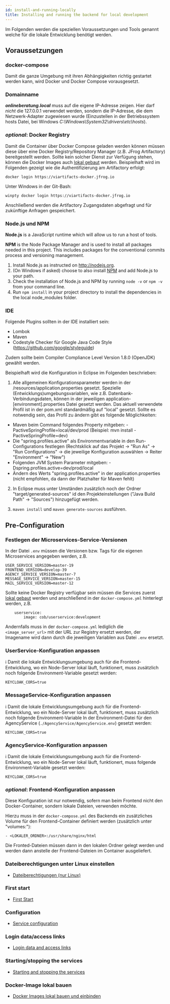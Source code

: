 ```yaml
---
id: install-and-running-locally
title: Installing and running the backend for local development
---
```


Im Folgenden werden die speziellen Voraussetzungen und Tools genannt welche für die lokale Entwicklung benötigt werden.

## Voraussetzungen

### docker-compose

Damit die ganze Umgebung mit ihren Abhängigkeiten richtig gestartet werden kann, wird Docker und Docker Compose vorausgesetzt.

### Domainname

_**onlineberatung.local**_ muss auf die eigene IP-Adresse zeigen. Hier darf _nicht_ die 127.0.0.1 verwendet werden, sondern die IP-Adresse, die dem Netzwerk-Adapter zugewiesen wurde (Einzustellen in der Betriebssystem hosts Datei, bei Windows _C:\Windows\System32\drivers\etc\hosts_).

### _optional_: Docker Registry

Damit die Container über Docker Compose geladen werden können müssen diese über eine Docker Registry/Repository Manager (z.B. JFrog Artifactory) bereitgestellt werden. Sollte kein solcher Dienst zur Verfügung stehen, können die Docker Images auch [lokal gebaut](../backend/build-and-load-docker-image.md) werden.
Beispielhaft wird im Folgenden gezeigt wie die Authentifizierung am Artifactory erfolgt:

`docker login https://viartifacts-docker.jfrog.io`

Unter Windows in der Git-Bash:

`winpty docker login https://viartifacts-docker.jfrog.io`

Anschließend werden die Artifactory Zugangsdaten abgefragt und für zukünftige Anfragen gespeichert.

### Node.js und NPM

**Node.js** is a JavaScript runtime which will allow us to run a host of tools.

**NPM** is the Node Package Manager and is used to install all packages needed in this project. This includes packages for the conventional commits process and versioning management.

1. Install Node.js as instructed on <http://nodejs.org>.
2. (On Windows if asked) choose to also install [NPM](https://www.npmjs.com/get-npm) and add Node.js to your path.
3. Check the installation of Node.js and NPM by running `node -v` or `npm -v` from your command line.
4. Run `npm install` in your project directory to install the dependencies in the local node_modules folder.

### IDE

Folgende Plugins sollten in der IDE installiert sein:

- Lombok
- Maven
- Codestyle Checker für Google Java Code Style (https://github.com/google/styleguide)

Zudem sollte beim Compiler Compliance Level Version 1.8.0 (OpenJDK) gewählt werden.

Beispielhaft wird die Konfiguration in Eclipse im Folgenden beschrieben:

1. Alle allgemeinen Konfigurationsparameter werden in der /resources/application.properties gesetzt. Spezielle (Entwicklungs)umgebungsvariablen, wie z.B. Datenbank-Verbindungsdaten, können in der jeweiligen application-[environment].properties Datei gesetzt werden.
   Das aktuell verwendete Profil ist in der pom.xml standardmäßig auf "local" gesetzt.
   Sollte es notwendig sein, das Profil zu ändern gibt es folgende Möglichkeiten:

- Maven beim Command folgendes Property mitgeben: -PactiveSpringProfile=local/dev/prod (Beispiel: mvn install -PactiveSpringProfile=dev)
- Die "spring.profiles.active" als Environmentvariable in den Run-Configurations festlegen (Rechtsklick auf das Projekt -> "Run As" -> "Run Configurations" -> die jeweilige Konfiguration auswählen -> Reiter "Environment" -> "New")
- Folgenden JVM System Parameter mitgeben: -Dspring.profiles.active=dev/prod/local
- Ändern des Werts "spring.profiles.active" in der application.properties (nicht empfohlen, da dann der Platzhalter für Maven fehlt)

2. In Eclipse muss unter Umständen zusätzlich noch der Ordner "target/generated-sources" id den Projekteinstellungen ("Java Build Path" -> "Sources") hinzugefügt werden.

3. `maven install` und `maven generate-sources` ausführen.

## Pre-Configuration

### Festlegen der Microservices-Service-Versionen

In der Datei `.env` müssen die Versionen bzw. Tags für die eigenen Microservices angegeben werden, z.B.

```
USER_SERVICE_VERSION=master-19
FRONTEND_VERSION=develop-39
AGENCY_SERVICE_VERSION=master-7
MESSAGE_SERVICE_VERSION=master-15
MAIL_SERVICE_VERSION=master-12
```

Sollte keine Docker Registry verfügbar sein müssen die Services zuerst [lokal gebaut](../backend/build-and-load-docker-image.md) werden und anschließend in der `docker-compose.yml` hinterlegt werden, z.B.

```
    userservice:
        image: cob/userservice:development
```

Andernfalls muss in der `docker-compose.yml` lediglich die `<image_server_url>` mit der URL zur Registry ersetzt werden, der Imagename wird dann durch die jeweiligen Variablen aus Datei `.env` ersetzt.

### UserService-Konfiguration anpassen

ℹ️ Damit die lokale Entwicklungsumgebung auch für die Frontend-Entwicklung, wo ein Node-Server lokal läuft, funktionert, muss zusätzlich noch folgende Environment-Variable gesetzt werden:

`KEYCLOAK_CORS=true`

### MessageService-Konfiguration anpassen

ℹ️ Damit die lokale Entwicklungsumgebung auch für die Frontend-Entwicklung, wo ein Node-Server lokal läuft, funktionert, muss zusätzlich noch folgende Environment-Variable In der Environment-Datei für den AgencyService (`./AgencyService/AgencyService.env`) gesetzt werden:

`KEYCLOAK_CORS=true`

### AgencyService-Konfiguration anpassen

ℹ️ Damit die lokale Entwicklungsumgebung auch für die Frontend-Entwicklung, wo ein Node-Server lokal läuft, funktionert, muss folgende Environment-Variable gesetzt werden:

`KEYCLOAK_CORS=true`

### _optional_: Frontend-Konfiguration anpassen

Diese Konfiguration ist nur notwendig, sofern man beim Frontend nicht den Docker-Container, sondern lokale Dateien, verwenden möchte.

Hierzu muss in der `docker-compose.yml` des Backends ein zusätzliches Volume für den Frontend-Container definiert werden (zusätzlich unter "volumes:"):

`- <LOKALER_ORDNER>:/usr/share/nginx/html`

Die Fronted-Dateien müssen dann in den lokalen Ordner gelegt werden und werden dann anstelle der Frontend-Dateien im Container ausgeliefert.

### Dateiberechtigungen unter Linux einstellen

- [Dateiberechtigungen (nur Linux)](../backend/file-permissions.md)

### First start

- [First Start](../backend/first-start.md)

### Configuration

- [Service configuration](../backend/service-configuration.md)

### Login data/access links

- [Login data and access links](../backend/login-data-access-links.md)

### Starting/stopping the services

- [Starting and stopping the services](../backend/starting-and-stopping-the-services.md)

### Docker-Image lokal bauen

- [Docker Images lokal bauen und einbinden](../backend/build-and-load-docker-image.md)
